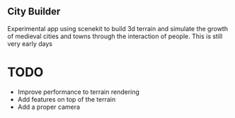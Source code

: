 City Builder
---------

Experimental app using scenekit to build 3d terrain and simulate the growth of medieval cities and towns through the interaction of people. This is still very early days

TODO
======

* Improve performance to terrain rendering
* Add features on top of the terrain
* Add a proper camera
